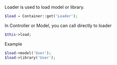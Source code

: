 Loader is used to load model or library.
```php
$load = Container::get('Loader');
```

In Controller or Model, you can call directly to loader
```php
$this->load;
```

Example
```php
$load->model('User');
$load->library('User');
```
